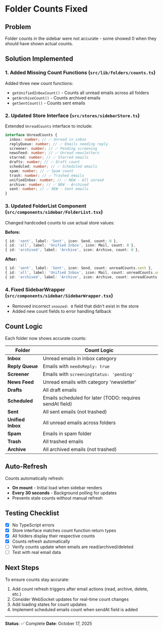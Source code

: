 # Folder Counts Fixed

## Problem

Folder counts in the sidebar were not accurate - some showed 0 when they should have shown actual counts.

## Solution Implemented

### 1. **Added Missing Count Functions** (`src/lib/folders/counts.ts`)

Added three new count functions:

- `getUnifiedInboxCount()` - Counts all unread emails across all folders
- `getArchiveCount()` - Counts archived emails
- `getSentCount()` - Counts sent emails

### 2. **Updated Store Interface** (`src/stores/sidebarStore.ts`)

Extended `UnreadCounts` interface to include:

```typescript
interface UnreadCounts {
  inbox: number; // ✅ Unread in inbox
  replyQueue: number; // ✅ Emails needing reply
  screener: number; // ✅ Pending screening
  newsFeed: number; // ✅ Unread newsletters
  starred: number; // ✅ Starred emails
  drafts: number; // ✅ Draft count
  scheduled: number; // ✅ Scheduled emails
  spam: number; // ✅ Spam count
  trash: number; // ✅ Trashed emails
  unifiedInbox: number; // ✅ NEW - All unread
  archive: number; // ✅ NEW - Archived
  sent: number; // ✅ NEW - Sent emails
}
```

### 3. **Updated FolderList Component** (`src/components/sidebar/FolderList.tsx`)

Changed hardcoded counts to use actual store values:

**Before:**

```typescript
{ id: 'sent', label: 'Sent', icon: Send, count: 0 },
{ id: 'all', label: 'Unified Inbox', icon: Mail, count: 0 },
{ id: 'archived', label: 'Archive', icon: Archive, count: 0 },
```

**After:**

```typescript
{ id: 'sent', label: 'Sent', icon: Send, count: unreadCounts.sent },
{ id: 'all', label: 'Unified Inbox', icon: Mail, count: unreadCounts.unifiedInbox },
{ id: 'archived', label: 'Archive', icon: Archive, count: unreadCounts.archive },
```

### 4. **Fixed SidebarWrapper** (`src/components/sidebar/SidebarWrapper.tsx`)

- Removed incorrect `snoozed: 0` field that didn't exist in the store
- Added new count fields to error handling fallback

## Count Logic

Each folder now shows accurate counts:

| Folder            | Count Logic                                              |
| ----------------- | -------------------------------------------------------- |
| **Inbox**         | Unread emails in inbox category                          |
| **Reply Queue**   | Emails with `needsReply: true`                           |
| **Screener**      | Emails with `screeningStatus: 'pending'`                 |
| **News Feed**     | Unread emails with category 'newsletter'                 |
| **Drafts**        | All draft emails                                         |
| **Scheduled**     | Emails scheduled for later (TODO: requires sendAt field) |
| **Sent**          | All sent emails (not trashed)                            |
| **Unified Inbox** | All unread emails across folders                         |
| **Spam**          | Emails in spam folder                                    |
| **Trash**         | All trashed emails                                       |
| **Archive**       | All archived emails (not trashed)                        |

## Auto-Refresh

Counts automatically refresh:

- **On mount** - Initial load when sidebar renders
- **Every 30 seconds** - Background polling for updates
- Prevents stale counts without manual refresh

## Testing Checklist

- [x] No TypeScript errors
- [x] Store interface matches count function return types
- [x] All folders display their respective counts
- [x] Counts refresh automatically
- [ ] Verify counts update when emails are read/archived/deleted
- [ ] Test with real email data

## Next Steps

To ensure counts stay accurate:

1. Add count refresh triggers after email actions (read, archive, delete, etc.)
2. Consider WebSocket updates for real-time count changes
3. Add loading states for count updates
4. Implement scheduled emails count when sendAt field is added

---

**Status**: ✅ Complete
**Date**: October 17, 2025
